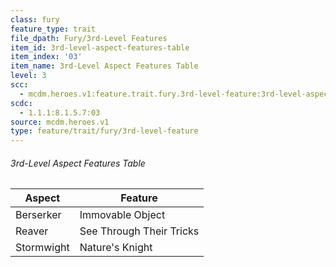 ```yaml
---
class: fury
feature_type: trait
file_dpath: Fury/3rd-Level Features
item_id: 3rd-level-aspect-features-table
item_index: '03'
item_name: 3rd-Level Aspect Features Table
level: 3
scc:
  - mcdm.heroes.v1:feature.trait.fury.3rd-level-feature:3rd-level-aspect-features-table
scdc:
  - 1.1.1:8.1.5.7:03
source: mcdm.heroes.v1
type: feature/trait/fury/3rd-level-feature
---
```


###### 3rd-Level Aspect Features Table

| Aspect     | Feature                  |
| ---------- | ------------------------ |
| Berserker  | Immovable Object         |
| Reaver     | See Through Their Tricks |
| Stormwight | Nature's Knight          |
